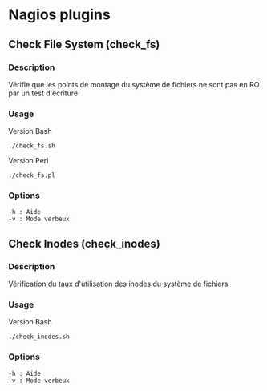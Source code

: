 # Nagios plugins

## Check File System (check_fs)

### Description
Vérifie que les points de montage du système de fichiers ne sont pas en RO par un test d'écriture

### Usage

Version Bash
```
./check_fs.sh
```

Version Perl
```
./check_fs.pl
```

### Options
```
-h : Aide
-v : Mode verbeux
```

## Check Inodes (check_inodes)

### Description
Vérification du taux d'utilisation des inodes du système de fichiers

### Usage

Version Bash
```
./check_inodes.sh
```

### Options
```
-h : Aide
-v : Mode verbeux
```
